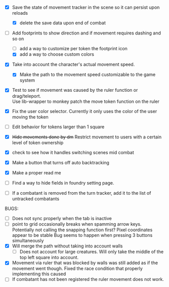 

- [X]  Save the state of movement tracker in the scene so it can persist upon reloads 
    - [X] delete the save data upon end of combat 
- [ ] Add footprints to show direction and if movement requires dashing and so on 
    - [ ] add a way to customize per token the footprint icon
    - [x] add a way to choose custom colors 
- [X] Take into account the character's actual movement speed. 
    - [X] Make the path to the movement speed customizable to the game system
- [X] Test to see if movement was caused by the ruler function or drag/teleport.                        
        Use lib-wrapper to monkey patch the move token function on the ruler 
- [X] Fix the user color selector. Currently it only uses the color of the user moving the token 
- [ ] Edit behavior for tokens larger than 1 square
- [X] ~~Hide movements done by dm~~ Restrict movement to users with a certain level of token ownership 
- [X] check to see how it handles switching scenes mid combat
- [X] Make a button that turns off auto backtracking 
- [X] Make a proper read me
- [ ] Find a way to hide fields in foundry setting page. 
- [ ] If a combatant is removed from the turn tracker, add it to the list of untracked combatants 



BUGS:
- [ ] Does not sync properly when the tab is inactive
- [ ] point to grid occasionally breaks when spamming arrow keys. Potentially not calling the snapping function first? 
      Pixel coordinates appear to  be stable
      Bug seems to happen when pressing 3 buttons simultaneously 
- [X] Will merge the path without taking into account walls 
   - [ ] Does not account for large creatures. Will only take the middle of the top left square into account.  
- [X] Movement via ruler that was blocked by walls was still added as if the movement went though. 
      Fixed the race condition that properly implementing this caused
- [ ] If combatant has not been registered the ruler movement does not work.   